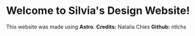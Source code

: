 # Welcome to Silvia's Design Website!

This website was made using **Astro**.
**Credits:** Natalia Chies
**Github:** ntlchs
